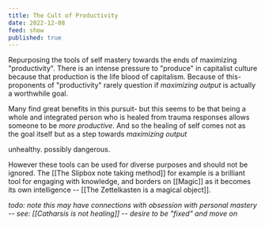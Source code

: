 ```yaml
---
title: The Cult of Productivity
date: 2022-12-08
feed: show
published: true
---
```


Repurposing the tools of self mastery towards the ends of maximizing "productivity". There is an intense pressure to "produce" in capitalist culture because that production is the life blood of capitalism. Because of this- proponents of "productivity" rarely question if *maximizing output* is actually a worthwhile goal.

Many find great benefits in this pursuit- but this seems to be that being a whole and integrated person who is healed from trauma responses allows someone to be *more productive*. And so the healing of self comes not as the goal itself but as a step towards *maximizing output* 

unhealthy. possibly dangerous. 

However these tools can be used for diverse purposes and should not be ignored. The [[The Slipbox note taking method]] for example is a brilliant tool for engaging with knowledge, and borders on [[Magic]] as it becomes its own intelligence -- [[The Zettelkasten is a magical object]].


*todo: note this may have connections with obsession with personal mastery -- see: [[Catharsis is not healing]] -- desire to be "fixed" and move on*

